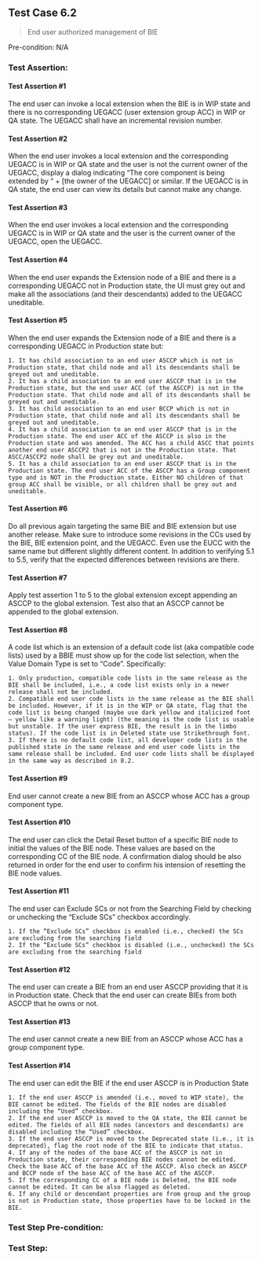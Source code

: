 ## Test Case 6.2

> End user authorized management of BIE

Pre-condition: N/A

### Test Assertion:

#### Test Assertion #1
The end user can invoke a local extension when the BIE is in WIP state and there is no corresponding UEGACC (user extension group ACC) in WIP or QA state. The UEGACC shall have an incremental revision number.

#### Test Assertion #2
When the end user invokes a local extension and the corresponding UEGACC is in WIP or QA state and the user is not the current owner of the UEGACC, display a dialog indicating “The core component is being extended by “ + [the owner of the UEGACC] or similar. If the UEGACC is in QA state, the end user can view its details but cannot make any change.

#### Test Assertion #3
When the end user invokes a local extension and the corresponding UEGACC is in WIP or QA state and the user is the current owner of the UEGACC, open the UEGACC.

#### Test Assertion #4
When the end user expands the Extension node of a BIE and there is a corresponding UEGACC not in Production state, the UI must grey out and make all the associations (and their descendants) added to the UEGACC uneditable.

#### Test Assertion #5
When the end user expands the Extension node of a BIE and there is a corresponding UEGACC in Production state but:

	1. It has child association to an end user ASCCP which is not in Production state, that child node and all its descendants shall be greyed out and uneditable.
	2. It has a child association to an end user ASCCP that is in the Production state, but the end user ACC (of the ASCCP) is not in the Production state. That child node and all of its descendants shall be greyed out and uneditable.
	3. It has child association to an end user BCCP which is not in Production state, that child node and all its descendants shall be greyed out and uneditable.
	4. It has a child association to an end user ASCCP that is in the Production state. The end user ACC of the ASCCP is also in the Production state and was amended. The ACC has a child ASCC that points another end user ASCCP2 that is not in the Production state. That ASCC/ASCCP2 node shall be grey out and uneditable.
	5. It has a child association to an end user ASCCP that is in the Production state. The end user ACC of the ASCCP has a Group component type and is NOT in the Production state. Either NO children of that group ACC shall be visible, or all children shall be grey out and uneditable.

#### Test Assertion #6
Do all previous again targeting the same BIE and BIE extension but use another release. Make sure to introduce some revisions in the CCs used by the BIE, BIE extension point, and the UEGACC. Even use the EUCC with the same name but different slightly different content. In addition to verifying 5.1 to 5.5, verify that the expected differences between revisions are there.

#### Test Assertion #7
Apply test assertion 1 to 5 to the global extension except appending an ASCCP to the global extension. Test also that an ASCCP cannot be appended to the global extension.

#### Test Assertion #8
A code list which is an extension of a default code list (aka compatible code lists) used by a BBIE must show up for the code list selection, when the Value Domain Type is set to “Code”. Specifically:

	1. Only production, compatible code lists in the same release as the BIE shall be included, i.e., a code list exists only in a newer release shall not be included.
	2. Compatible end user code lists in the same release as the BIE shall be included. However, if it is in the WIP or QA state, flag that the code list is being changed (maybe use dark yellow and italicized font – yellow like a warning light) (the meaning is the code list is usable but unstable. If the user express BIE, the result is in the limbo status). If the code list is in Deleted state use Strikethrough font.
	3. If there is no default code list, all developer code lists in the published state in the same release and end user code lists in the same release shall be included. End user code lists shall be displayed in the same way as described in 8.2.

#### Test Assertion #9
End user cannot create a new BIE from an ASCCP whose ACC has a group component type.

#### Test Assertion #10
The end user can click the Detail Reset button of a specific BIE node to initial the values of the BIE node. These values are based on the corresponding CC of the BIE node. A confirmation dialog should be also returned in order for the end user to confirm his intension of resetting the BIE node values.

#### Test Assertion #11
The end user can Exclude SCs or not from the Searching Field by checking or unchecking the “Exclude SCs” checkbox accordingly.

	1. If the “Exclude SCs” checkbox is enabled (i.e., checked) the SCs are excluding from the searching field
	2. If the “Exclude SCs” checkbox is disabled (i.e., unchecked) the SCs are excluding from the searching field

#### Test Assertion #12
The end user can create a BIE from an end user ASCCP providing that it is in Production state. Check that the end user can create BIEs from both ASCCP that he owns or not.

#### Test Assertion #13
The end user cannot create a new BIE from an ASCCP whose ACC has a group component type.

#### Test Assertion #14
The end user can edit the BIE if the end user ASCCP is in Production State

	1. If the end user ASCCP is amended (i.e., moved to WIP state), the BIE cannot be edited. The fields of the BIE nodes are disabled including the “Used” checkbox.
	2. If the end user ASCCP is moved to the QA state, the BIE cannot be edited. The fields of all BIE nodes (ancestors and descendants) are disabled including the “Used” checkbox.
	3. If the end user ASCCP is moved to the Deprecated state (i.e., it is deprecated), flag the root node of the BIE to indicate that status.
	4. If any of the nodes of the base ACC of the ASCCP is not in Production state, their corresponding BIE nodes cannot be edited. Check the base ACC of the base ACC of the ASCCP. Also check an ASCCP and BCCP node of the base ACC of the base ACC of the ASCCP.
	5. If the corresponding CC of a BIE node is Deleted, the BIE node cannot be edited. It can be also flagged as deleted.
	6. If any child or descendant properties are from group and the group is not in Production state, those properties have to be locked in the BIE.

### Test Step Pre-condition:



### Test Step: